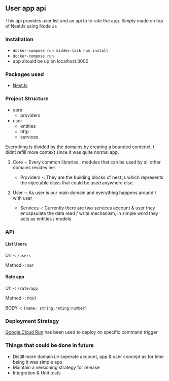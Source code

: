 ## User app api
This api provides user list and an api to to rate the app. Simply made on top of NestJs using Node Js

### Installation
* `docker-compose run middev-task npm install`
* `docker-compose run`
* app should be up on localhost:3000

### Packages used
* [NestJs](https://nestjs.com/)


### Project Structure

* core
  * providers
* user
    * entities
    * http
    * services

Everything is divided by the domains by creating a bounded contenxt. I didnt refill more context since it was quite normal app.

1) Core -: Every common libraries , modules that can be used by all other domains resides her
    * Providers -: They are the building blocks of nest js which represents the injectable class that could be used anywhere else.
    
2) User -: As user is our main domain and everything happens around / with user 
    * Services -: Currently there are two services account & user they encapsulate the data read / write mechanism, in simple word they acts as entities / models

### APi
#### List Users
Url -: `/users`

Method -: `GET`

#### Rate app
Url -: `/rate/app`

Method -: `POST`

BODY -: `{name: string,rating:number}`


### Deployment Strategy
[Google Cloud Run](https://cloud.google.com/run) has been used to deploy on specific command trigger

### Things that could be done in future
* Distill more domain i.e seperate account, app & user concept as for time being it was simple app
* Maintain a versioning strategy for release
* Integration & Unit tests
